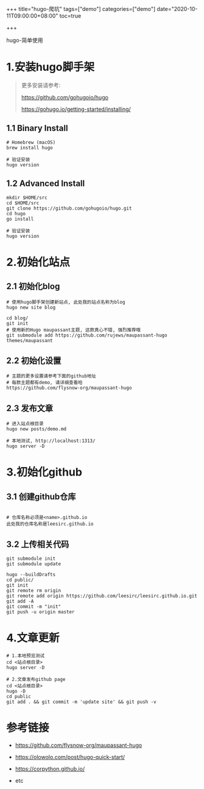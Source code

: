 +++
title="hugo-爬坑"
tags=["demo"]
categories=["demo"]
date="2020-10-11T09:00:00+08:00"
toc=true

+++



hugo-简单使用

<!--more-->

# 1.安装hugo脚手架

> 更多安装请参考:
>
> https://github.com/gohugoio/hugo
>
> https://gohugo.io/getting-started/installing/

## 1.1 Binary Install

```shell
# Homebrew (macOS)
brew install hugo

# 验证安装
hugo version
```

## 1.2 Advanced Install

```shell
mkdir $HOME/src
cd $HOME/src
git clone https://github.com/gohugoio/hugo.git
cd hugo
go install

# 验证安装
hugo version
```


# 2.初始化站点

## 2.1 初始化blog

```shell
# 使用hugo脚手架创建新站点, 此处我的站点名称为blog
hugo new site blog

cd blog/
git init
# 使用新的Hugo maupassant主题, 这款真心不错, 强烈推荐哦
git submodule add https://github.com/rujews/maupassant-hugo themes/maupassant
```

## 2.2 初始化设置

```shell
# 主题的更多设置请参考下面的github地址
# 每款主题都有demo, 请详细查看哈
https://github.com/flysnow-org/maupassant-hugo
```

## 2.3 发布文章

```shell
# 进入站点根目录
hugo new posts/demo.md

# 本地测试, http://localhost:1313/
hugo server -D
```

# 3.初始化github

## 3.1 创建github仓库

```shell

# 仓库名称必须是<name>.github.io
此处我的仓库名称是leesirc.github.io
```

## 3.2 上传相关代码

```shell
git submodule init
git submodule update
 
hugo --buildDrafts
cd public/
git init
git remote rm origin 
git remote add origin https://github.com/leesirc/leesirc.github.io.git
git add -A
git commit -m "init"
git push -u origin master
```

# 4.文章更新

```shell
# 1.本地预览测试
cd <站点根目录>
hugo server -D

# 2.文章发布github page
cd <站点根目录>
hugo -D
cd public
git add . && git commit -m 'update site' && git push -v

```

# 参考链接

+ https://github.com/flysnow-org/maupassant-hugo
+ https://olowolo.com/post/hugo-quick-start/
+ https://corpython.github.io/

+ etc